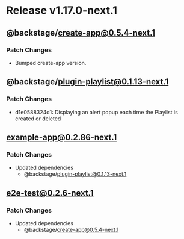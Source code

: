 # Release v1.17.0-next.1

## @backstage/create-app@0.5.4-next.1

### Patch Changes

- Bumped create-app version.

## @backstage/plugin-playlist@0.1.13-next.1

### Patch Changes

- d1e0588324d1: Displaying an alert popup each time the Playlist is created or deleted

## example-app@0.2.86-next.1

### Patch Changes

- Updated dependencies
  - @backstage/plugin-playlist@0.1.13-next.1

## e2e-test@0.2.6-next.1

### Patch Changes

- Updated dependencies
  - @backstage/create-app@0.5.4-next.1
